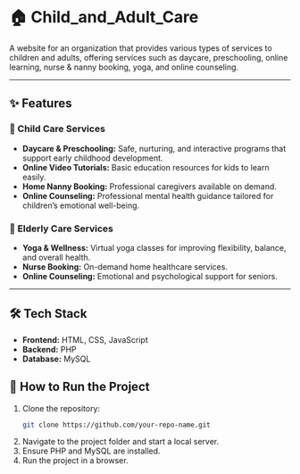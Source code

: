 

# 🏠 Child_and_Adult_Care

A website for an organization that provides various types of services to children and adults, offering services such as daycare, preschooling, online learning, nurse & nanny booking, yoga, and online counseling.

---

## ✨ Features

### 👶 Child Care Services
- **Daycare & Preschooling:** Safe, nurturing, and interactive programs that support early childhood development.
- **Online Video Tutorials:** Basic education resources for kids to learn easily.
- **Home Nanny Booking:** Professional caregivers available on demand.
- **Online Counseling:** Professional mental health guidance tailored for children’s emotional well-being.

### 👴 Elderly Care Services
- **Yoga & Wellness:** Virtual yoga classes for improving flexibility, balance, and overall health.
- **Nurse Booking:** On-demand home healthcare services.
- **Online Counseling:** Emotional and psychological support for seniors.

---

## 🛠️ Tech Stack
- **Frontend:** HTML, CSS, JavaScript
- **Backend:** PHP
- **Database:** MySQL

## 🚀 How to Run the Project
1. Clone the repository:
   ```bash
   git clone https://github.com/your-repo-name.git
2. Navigate to the project folder and start a local server.
3. Ensure PHP and MySQL are installed.
4. Run the project in a browser.

